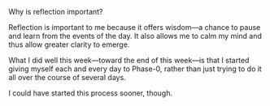 Why is reflection important?

Reflection is important to me because it offers wisdom—a chance to pause and learn from the events of the day. It also allows
me to calm my mind and thus allow greater clarity to emerge.

What I did well this week—toward the end of this week—is that I started giving myself each and every day to Phase-0, rather than
just trying to do it all over the course of several days.

I could have started this process sooner, though.
